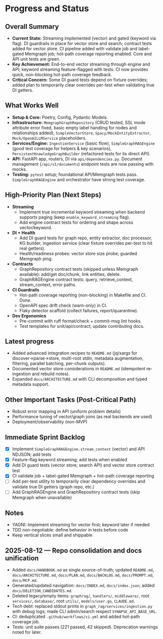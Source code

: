 # Progress and Status

## Overall Summary
- **Current State:** Streaming implemented (vector) and gated (keyword via flag). DI guardrails in place for vector store and search; contract tests added for vector store. CI pipeline added with validate job and label-gated Memgraph job; hot-path coverage reporting enabled. Core and API unit tests are green.
- **Key Achievement:** End-to-end vector streaming through engine and API; keyword streaming feature-flagged with tests. CI now provides quick, non-blocking hot-path coverage feedback.
- **Critical Concern:** Some DI guard tests depend on fixture overrides; added plan to temporarily clear overrides per-test when validating true DI getters.

## What Works Well
- **Setup & Core:** Poetry, Config, Pydantic Models.
- **Infrastructure:** `MemgraphGraphRepository` (CRUD tested, SSL mode attribute error fixed, basic empty label handling for nodes and relationships added), `SimpleVectorStore`, `Spacy/MockEntityExtractor`, `Mock/OpenAILLMService` placeholders.
- **Services/Engine:** `IngestionService` (basic flow), `SimpleGraphRAGEngine` (good test coverage for helpers & key scenarios), `PersistentKnowledgeGraphBuilder` (refactored tests for its direct API).
- **API:** FastAPI app, routers, DI via `api/dependencies.py`. Document management (`/api/v1/documents`) endpoint tests are now passing with mocks.
- **Testing:** `pytest` setup; foundational API/Memgraph tests pass. `SimpleGraphRAGEngine` and orchestrator have strong test coverage.

## High-Priority Plan (Next Steps)
- **Streaming**
  - Implement true incremental keyword streaming when backend supports paging (keep `enable_keyword_streaming` flag).
  - Add engine contract tests for ordering and shape across vector/keyword.
- **DI + Health**
  - Add DI guard tests for graph repo, entity extractor, doc processor, KG builder, ingestion service (clear fixture overrides per-test to hit real getters).
  - Health/readiness probes: vector store size probe; guarded Memgraph ping.
- **Contracts**
  - GraphRepository contract tests (skipped unless Memgraph available): add/get doc/chunk, link entities, delete.
  - GraphRAGEngine contract tests: query, retrieve_context, stream_context, error paths.
- **CI Guardrails**
  - Hot-path coverage reporting (non-blocking) in Makefile and CI. Done.
  - OpenAPI spec drift check (warn-only) in CI.
  - Flaky detector scaffold (collect failures, report/quarantine).
- **Dev Ergonomics**
  - Pre-commit with ruff format/check + commit-msg lint hooks.
  - Test templates for unit/api/contract; update contributing docs.

## Latest progress
- Added advanced integration recipes to `README.md` (jq/xargs for discover→parse→store, multi-root stdin, metadata augmentation, filtering, parallel batching, per-chunk outputs).
- Documented vector store considerations in `README.md` (idempotent re-ingestion and rebuild notes).
- Expanded `docs/ARCHITECTURE.md` with CLI decomposition and typed metadata support.

## Other Important Tasks (Post-Critical Path)
- Robust error mapping in API (uniform problem details)
- Performance tuning of vector/graph joins (as real backends are used)
- Deployment/observability (non-MVP)

## Immediate Sprint Backlog
- [x] Implement `SimpleGraphRAGEngine.stream_context` (vector) and API NDJSON; add tests
- [x] Feature-flag keyword streaming; add tests when enabled
- [x] Add DI guard tests (vector store; search API) and vector store contract test
- [x] CI validate job + label-gated Memgraph + hot-path coverage reporting
- [ ] Add per-test utility to temporarily clear dependency overrides and validate true DI getters (graph repo, etc.)
- [ ] Add GraphRAGEngine and GraphRepository contract tests (skip Memgraph when unavailable)

## Notes
- YAGNI: Implement streaming for vector first; keyword later if needed
- TDD non-negotiable: define behavior in tests before code
- Keep vertical slices small and shippable

## 2025-08-12 — Repo consolidation and docs unification
- Added `docs/HANDBOOK.md` as single source-of-truth; updated `README.md`, `docs/ARCHITECTURE.md`, `docs/PLAN.md`, `docs/BACKLOG.md`, `docs/PROMPT.md`, `docs/MCP.md`.
- Generated/updated navigation: `docs/INDEX.md`, `docs/index.json`; added `docs/DELETION_CANDIDATES.md`.
- Deleted legacy/empty items: `graphrag/`, `handlers/`, `middleware/`, root `services/`, `database/`, root `utils/`, `models/user.go`, `CLAUDE.md`.
- Tech debt: replaced stdout prints in `graph_rag/services/ingestion.py` with debug logs; made CLI admin/search respect `SYNAPSE_API_BASE_URL`.
- CI: deduplicated `.github/workflows/ci.yml` and added hot-path coverage job.
- Tests: unit suite passes (221 passed, 42 skipped). Deprecation warnings noted for later.

